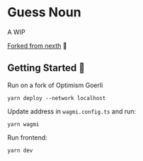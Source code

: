 # Guess Noun

A WIP

[Forked from nexth](https://github.com/wslyvh/nexth) :pray:

## Getting Started 👀

Run on a fork of Optimism Goerli

```
yarn deploy --network localhost
```

Update address in `wagmi.config.ts` and run:

```
yarn wagmi
```

Run frontend:

```
yarn dev
```
